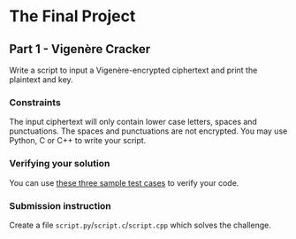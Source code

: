 # The Final Project

## Part 1 - Vigenère Cracker

Write a script to input a Vigenère-encrypted ciphertext and print the plaintext and key. 

### Constraints
The input ciphertext will only contain lower case letters, spaces and punctuations. The spaces and punctuations are not encrypted. You may use Python, C or C++ to write your script.

### Verifying your solution
You can use [these three sample test cases](./samples.txt) to verify your code. 

### Submission instruction
Create a file `script.py`/`script.c`/`script.cpp` which solves the challenge.
